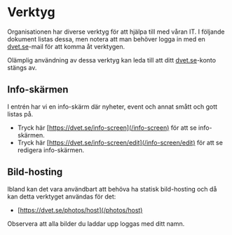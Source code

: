 # Verktyg
Organisationen har diverse verktyg för att hjälpa till med våran IT.
I följande dokument listas dessa, men notera att man behöver logga in med en [dvet.se](https://dvet.se)-mail
för att komma åt verktygen.

Olämplig användning av dessa verktyg kan leda till att ditt [dvet.se](https://dvet.se)-konto stängs av.

## Info-skärmen
I entrén har vi en info-skärm där nyheter, event och annat smått och gott listas på.
* Tryck här [https://dvet.se/info-screen](/info-screen) för att se info-skärmen.
* Tryck här [https://dvet.se/info-screen/edit](/info-screen/edit) för att se redigera info-skärmen.

## Bild-hosting
Ibland kan det vara användbart att behöva ha statisk bild-hosting och då kan detta verktyget användas för det:
* [https://dvet.se/photos/host](/photos/host)

Observera att alla bilder du laddar upp loggas med ditt namn.
